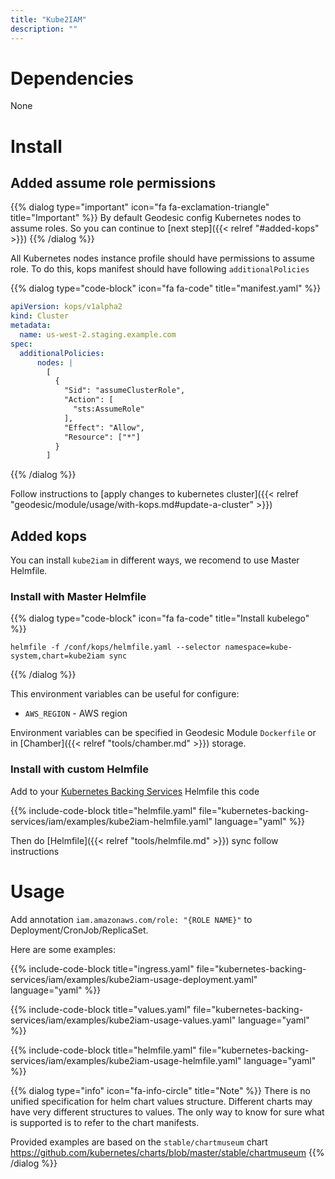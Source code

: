 ```yaml
---
title: "Kube2IAM"
description: ""
---
```


# Dependencies
None

# Install

## Added assume role permissions

{{% dialog type="important" icon="fa fa-exclamation-triangle" title="Important" %}}
By default Geodesic config Kubernetes nodes to assume roles.
So you can continue to [next step]({{< relref "#added-kops" >}})
{{% /dialog %}}

All Kubernetes nodes instance profile should have permissions to assume role.
To do this, kops manifest should have following `additionalPolicies`

{{% dialog type="code-block" icon="fa fa-code" title="manifest.yaml" %}}
```yaml
apiVersion: kops/v1alpha2
kind: Cluster
metadata:
  name: us-west-2.staging.example.com
spec:
  additionalPolicies:
      nodes: |
        [
          {
            "Sid": "assumeClusterRole",
            "Action": [
              "sts:AssumeRole"
            ],
            "Effect": "Allow",
            "Resource": ["*"]
          }
        ]
```
{{% /dialog %}}

Follow instructions to [apply changes to kubernetes cluster]({{< relref "geodesic/module/usage/with-kops.md#update-a-cluster" >}})

## Added kops

You can install `kube2iam` in different ways, we recomend
to use Master Helmfile.

### Install with Master Helmfile

{{% dialog type="code-block" icon="fa fa-code" title="Install kubelego" %}}
```
helmfile -f /conf/kops/helmfile.yaml --selector namespace=kube-system,chart=kube2iam sync
```
{{% /dialog %}}

This environment variables can be useful for configure:

* `AWS_REGION` - AWS region

Environment variables can be specified in Geodesic Module `Dockerfile` or in [Chamber]({{< relref "tools/chamber.md" >}}) storage.

### Install with custom Helmfile

Add to your [Kubernetes Backing Services](/kubernetes-backing-services) Helmfile this code

{{% include-code-block  title="helmfile.yaml" file="kubernetes-backing-services/iam/examples/kube2iam-helmfile.yaml" language="yaml" %}}

Then do [Helmfile]({{< relref "tools/helmfile.md" >}}) sync follow instructions

# Usage

Add annotation `iam.amazonaws.com/role: "{ROLE NAME}"` to Deployment/CronJob/ReplicaSet.

Here are some examples:

{{% include-code-block title="ingress.yaml" file="kubernetes-backing-services/iam/examples/kube2iam-usage-deployment.yaml" language="yaml" %}}

{{% include-code-block title="values.yaml" file="kubernetes-backing-services/iam/examples/kube2iam-usage-values.yaml" language="yaml" %}}

{{% include-code-block title="helmfile.yaml" file="kubernetes-backing-services/iam/examples/kube2iam-usage-helmfile.yaml" language="yaml" %}}

{{% dialog type="info" icon="fa-info-circle" title="Note" %}}
There is no unified specification for helm chart values structure. Different charts may have very different structures to values. The only way to know for sure what is supported is to refer to the chart manifests.

Provided examples are based on the `stable/chartmuseum` chart https://github.com/kubernetes/charts/blob/master/stable/chartmuseum
{{% /dialog %}}
